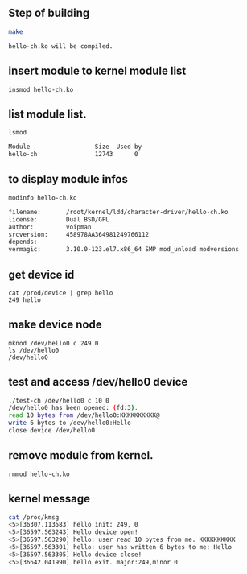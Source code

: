 Step of building
-----
```bash
make
```
	hello-ch.ko will be compiled.
## insert module to kernel module list
	insmod hello-ch.ko
## list module list.
	lsmod
```bash
Module                  Size  Used by
hello-ch                12743      0
```
## to display module infos
	modinfo hello-ch.ko
```bash
filename:       /root/kernel/ldd/character-driver/hello-ch.ko
license:        Dual BSD/GPL
author:         voipman
srcversion:     458978AA364981249766112
depends:
vermagic:       3.10.0-123.el7.x86_64 SMP mod_unload modversions
```
## get device id
	cat /prod/device | grep hello
	249 hello
## make device node
	mknod /dev/hello0 c 249 0
	ls /dev/hello0
	/dev/hello0
## test and access /dev/hello0 device
```bash
./test-ch /dev/hello0 c 10 0
/dev/hello0 has been opened: (fd:3).
read 10 bytes from /dev/hello0:KKKKKKKKKK@
write 6 bytes to /dev/hello0:Hello
close device /dev/hello0
```
## remove module from kernel.
	rmmod hello-ch.ko
## kernel message
```bash
cat /proc/kmsg
<5>[36307.113583] hello init: 249, 0
<5>[36597.563243] Hello device open!
<5>[36597.563290] hello: user read 10 bytes from me. KKKKKKKKKK
<5>[36597.563301] hello: user has written 6 bytes to me: Hello
<5>[36597.563305] Hello device close!
<5>[36642.041990] hello exit. major:249,minor 0
```
